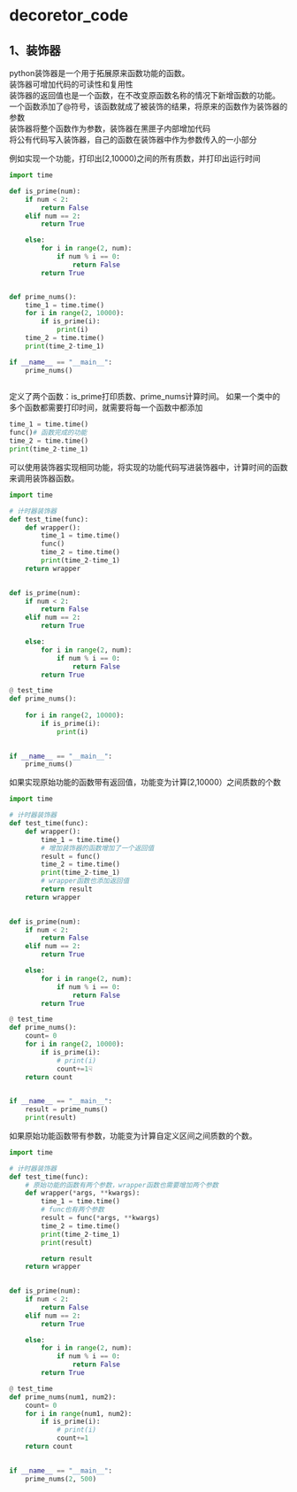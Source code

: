# decoretor_code

## 1、装饰器
python装饰器是一个用于拓展原来函数功能的函数。<br>装饰器可增加代码的可读性和复用性<br>装饰器的返回值也是一个函数，在不改变原函数名称的情况下新增函数的功能。<br>
一个函数添加了@符号，该函数就成了被装饰的结果，将原来的函数作为装饰器的参数<br>
装饰器将整个函数作为参数，装饰器在黑匣子内部增加代码<br>
将公有代码写入装饰器，自己的函数在装饰器中作为参数传入的一小部分

例如实现一个功能，打印出[2,10000)之间的所有质数，并打印出运行时间

```python
import time

def is_prime(num):
    if num < 2:
        return False
    elif num == 2:
        return True

    else:
        for i in range(2, num):
            if num % i == 0:
                return False
        return True


def prime_nums():
    time_1 = time.time()
    for i in range(2, 10000):
        if is_prime(i):
            print(i)
    time_2 = time.time()
    print(time_2-time_1)

if __name__ == "__main__":
    prime_nums()
 
```

定义了两个函数：is_prime打印质数、prime_nums计算时间。
如果一个类中的多个函数都需要打印时间，就需要将每一个函数中都添加
```python
time_1 = time.time()
func()# 函数完成的功能
time_2 = time.time()
print(time_2-time_1)
```

可以使用装饰器实现相同功能，将实现的功能代码写进装饰器中，计算时间的函数来调用装饰器函数。
```python
import time

# 计时器装饰器
def test_time(func):
    def wrapper():
        time_1 = time.time()
        func()
        time_2 = time.time()
        print(time_2-time_1)
    return wrapper
    

def is_prime(num):
    if num < 2:
        return False
    elif num == 2:
        return True

    else:
        for i in range(2, num):
            if num % i == 0:
                return False
        return True

@ test_time
def prime_nums():
    
    for i in range(2, 10000):
        if is_prime(i):
            print(i)
    

if __name__ == "__main__":
    prime_nums()
```

如果实现原始功能的函数带有返回值，功能变为计算[2,10000）之间质数的个数
```python
import time

# 计时器装饰器
def test_time(func):
    def wrapper():
        time_1 = time.time()
        # 增加装饰器的函数增加了一个返回值
        result = func()
        time_2 = time.time()
        print(time_2-time_1)
        # wrapper函数也添加返回值
        return result
    return wrapper
    

def is_prime(num):
    if num < 2:
        return False
    elif num == 2:
        return True

    else:
        for i in range(2, num):
            if num % i == 0:
                return False
        return True

@ test_time
def prime_nums():
    count= 0
    for i in range(2, 10000):
        if is_prime(i):
            # print(i)
            count+=1☟
    return count
    

if __name__ == "__main__":
    result = prime_nums()
    print(result)
```
如果原始功能函数带有参数，功能变为计算自定义区间之间质数的个数。
```python
import time

# 计时器装饰器
def test_time(func):
    # 原始功能的函数有两个参数，wrapper函数也需要增加两个参数
    def wrapper(*args, **kwargs):
        time_1 = time.time()
        # func也有两个参数
        result = func(*args, **kwargs)
        time_2 = time.time()
        print(time_2-time_1)
        print(result)

        return result
    return wrapper
    

def is_prime(num):
    if num < 2:
        return False
    elif num == 2:
        return True

    else:
        for i in range(2, num):
            if num % i == 0:
                return False
        return True

@ test_time
def prime_nums(num1, num2):
    count= 0
    for i in range(num1, num2):
        if is_prime(i):
            # print(i)
            count+=1
    return count
    

if __name__ == "__main__":
    prime_nums(2, 500)
```
